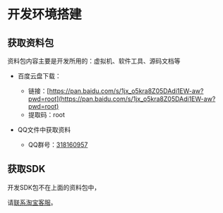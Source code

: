 # 开发环境搭建

## 获取资料包

资料包内容主要是开发所用的：虚拟机、软件工具、源码文档等

- 百度云盘下载：
  - 链接：[https://pan.baidu.com/s/1jx_o5kra8Z05DAdi1EW-aw?pwd=root](https://pan.baidu.com/s/1jx_o5kra8Z05DAdi1EW-aw?pwd=root) 
  - 提取码：root 

- QQ文件中获取资料
  - QQ群号：[318160957](http://qm.qq.com/cgi-bin/qm/qr?_wv=1027&k=Iq_9O96TyytOuVQp4GrCBOfG99sL3spI&authKey=nlSlJfsIgUrRyu1r5s%2FSCAEwuygN5SJ1OltWVaDNitBx9cAA5KFfb%2Bs0YSBVap2T&noverify=0&group_code=318160957)

## 获取SDK

开发SDK包不在上面的资料包中，

请[联系淘宝客服](https://item.taobao.com/item.htm?id=736154682975)。

